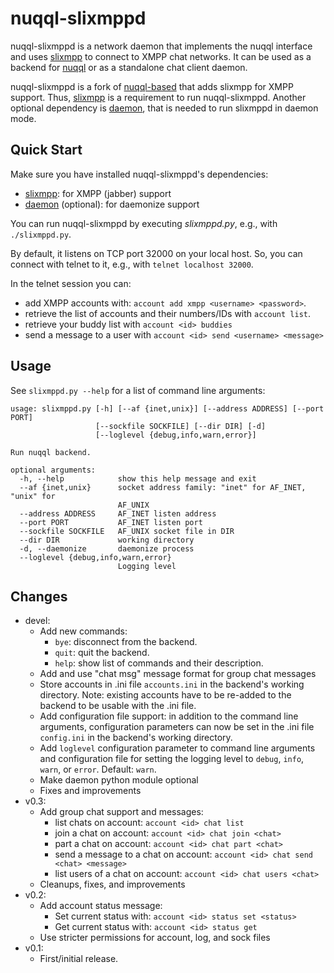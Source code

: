 # nuqql-slixmppd

nuqql-slixmppd is a network daemon that implements the nuqql interface and uses
[slixmpp](https://lab.louiz.org/poezio/slixmpp) to connect to XMPP chat
networks. It can be used as a backend for
[nuqql](https://github.com/hwipl/nuqql) or as a standalone chat client daemon.

nuqql-slixmppd is a fork of [nuqql-based](https://github.com/hwipl/nuqql-based)
that adds slixmpp for XMPP support. Thus,
[slixmpp](https://lab.louiz.org/poezio/slixmpp) is a requirement to run
nuqql-slixmppd. Another optional dependency is
[daemon](https://pypi.org/project/python-daemon/), that is needed to run
slixmppd in daemon mode.


## Quick Start

Make sure you have installed nuqql-slixmppd's dependencies:
* [slixmpp](https://lab.louiz.org/poezio/slixmpp): for XMPP (jabber) support
* [daemon](https://pypi.org/project/python-daemon/) (optional): for daemonize
  support

You can run nuqql-slixmppd by executing *slixmppd.py*, e.g., with
`./slixmppd.py`.

By default, it listens on TCP port 32000 on your local host. So, you can
connect with telnet to it, e.g., with `telnet localhost 32000`.

In the telnet session you can:
* add XMPP accounts with: `account add xmpp <username> <password>`.
* retrieve the list of accounts and their numbers/IDs with `account list`.
* retrieve your buddy list with `account <id> buddies`
* send a message to a user with `account <id> send <username> <message>`


## Usage

See `slixmppd.py --help` for a list of command line arguments:

```
usage: slixmppd.py [-h] [--af {inet,unix}] [--address ADDRESS] [--port PORT]
                   [--sockfile SOCKFILE] [--dir DIR] [-d]
                   [--loglevel {debug,info,warn,error}]

Run nuqql backend.

optional arguments:
  -h, --help            show this help message and exit
  --af {inet,unix}      socket address family: "inet" for AF_INET, "unix" for
                        AF_UNIX
  --address ADDRESS     AF_INET listen address
  --port PORT           AF_INET listen port
  --sockfile SOCKFILE   AF_UNIX socket file in DIR
  --dir DIR             working directory
  -d, --daemonize       daemonize process
  --loglevel {debug,info,warn,error}
                        Logging level
```


## Changes

* devel:
  * Add new commands:
    * `bye`: disconnect from the backend.
    * `quit`: quit the backend.
    * `help`: show list of commands and their description.
  * Add and use "chat msg" message format for group chat messages
  * Store accounts in .ini file `accounts.ini` in the backend's working
    directory. Note: existing accounts have to be re-added to the backend to
    be usable with the .ini file.
  * Add configuration file support: in addition to the command line arguments,
    configuration parameters can now be set in the .ini file `config.ini` in
    the backend's working directory.
  * Add `loglevel` configuration parameter to command line arguments and
    configuration file for setting the logging level to `debug`, `info`,
    `warn`, or `error`. Default: `warn`.
  * Make daemon python module optional
  * Fixes and improvements
* v0.3:
  * Add group chat support and messages:
    * list chats on account: `account <id> chat list`
    * join a chat on account: `account <id> chat join <chat>`
    * part a chat on account: `account <id> chat part <chat>`
    * send a message to a chat on account:
      `account <id> chat send <chat> <message>`
    * list users of a chat on account: `account <id> chat users <chat>`
  * Cleanups, fixes, and improvements
* v0.2:
  * Add account status message:
    * Set current status with: `account <id> status set <status>`
    * Get current status with: `account <id> status get`
  * Use stricter permissions for account, log, and sock files
* v0.1:
  * First/initial release.
